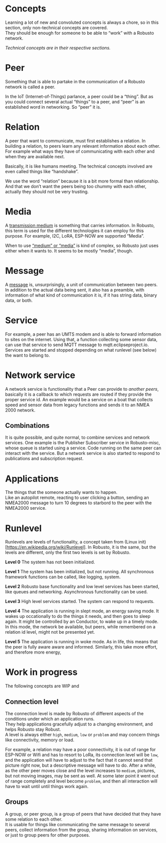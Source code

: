 # Concepts

Learning a lot of new and convoluted concepts is always a chore, so in this section, only non-technical concepts are covered.  
They should be enough for someone to be able to “work” with a Robusto network.  

*Technical concepts are in their respective sections.*


# Peer
Something that is able to partake in the communication of a Robusto network is called a peer. 

In the IoT (Internet-of-Things) parlance, a peer could be a “thing”. But as you could connect several actual “things” to a peer, and “peer” is an established word in networking. So “peer” it is.

# Relation
A peer that want to communicate, must first establishes a relation. 
In building a relation, to peers learn any relevant information about each other.  For example what ways they have of communicating with each other and when they are available next. 

Basically, it is like humans meeting. The technical concepts involved are even called things like “handshake”.

We use the word “relation” because it is a bit more formal than relationship. And that we don’t want the peers being too chummy with each other, actually they should not be very trusting.



# Media
A [transmission medium](https://en.wikipedia.org/wiki/Transmission_medium) is something that carries information. In Robusto, this term is used for the different technologies it can employ for this purpose. For example, I2C, LoRA, ESP-NOW are supported “Media”. 

When to use [“medium” or “media”](https://proofed.com/writing-tips/word-choice-media-vs-mediums/) is kind of complex, so Robusto just uses either when it wants to. It seems to be mostly “media”, though.


# Message
A [message](https://en.wikipedia.org/wiki/Message) is, unsurprisingly, a unit of communication between two peers. In addition to the actual data being sent, it also has a preamble, with information of what kind of communication it is, if it has string data, binary data, or both.


# Service 
For example, a peer has an UMTS modem and is able to forward information to sites on the internet. Using that, a function collecting some sensor data, can use that service to send MQTT message to mqtt.eclipseproject.io. 
Services are started and stopped depending on what runlevel (see below) the want to belong to.

# Network service
A network service is functionality that a Peer can provide to _another peers_, basically it is a callback to which requests are routed if they provide the proper service id.
An example would be a service on a boat that collects speed and sensor data from legacy functions and sends it to an NMEA 2000 network. 

## Combinations

It is quite possible, and quite normal, to combine services and network services.
One example is the Publisher Subscriber service in Robusto-misc, whose queue is started using a service. Code running on the same peer can interact with the service. But a network service is also started to respond to publications and subscription request.

# Applications
The things that the someone actually wants to happen.  
Like an autopilot remote, reacting to user clicking a button, sending an NMEA2000 message to turn 10 degrees to starbord to the peer with the NMEA2000 service.

# Runlevel
Runlevels are levels of functionality, a concept taken from (Linux init)[https://en.wikipedia.org/wiki/Runlevel]. In Robusto, it is the same, but the levels are different, only the first two levels is set by Robusto.

**Level 0**
The system has not been initialized.

**Level 1**
The system has been initialized, but not running.
All synchronous framework functions can be called, like logging, system. 

**Level 2**
Robusto base functionality and low level services has been started, like queues and networking. 
Asynchronous functionality can be used.

**Level 3**
High level services started. 
The system can respond to requests.

**Level 4**
The application is running in slept mode, an energy saving mode.
It wakes up occationally to do the things it needs, and then goes to sleep again.
It might be controlled by an Conductor, to wake up in a timely mode.
In this mode, the network be available, but peers, while remembered on a relation id level, might not be presented yet.

**Level 5**
The application is running in woke mode. 
As in life, this means that the peer is fully aware aware and informed. 
Similarly, this take more effort, and therefore more energy,


# Work in progress
The following concepts are WIP and
## Connection level
The connection level is  made by Robusto of different aspects of the conditions under which an application runs.  
They help applications gracefully adjust to a changing environment, and helps Robusto stay Robust.  
A level is always either `high`, `medium`, `low` or `problem` and may concern things like connectivity, memory or load. 

For example, a relation may have a poor connectivity, it is out of range for ESP-NOW or Wifi and has to resort to LoRa, its connection level will be `low`, and the application will have to adjust to the fact that it cannot send that picture right now, but a descriptive message will have to do. After a while, as the other peer moves close and the level increases to `medium`, pictures, but not moving images, may be sent as well. At some later point it went out of range completely and level become `problem`, and then all interaction will have to wait until until things work again. 


## Groups
A group, or peer group, is a group of peers that have decided that they have some relation to each other.  
It is usable for things like communicating the same message to several peers, collect information from the group, sharing information on services, or just to group peers for other purposes. 



